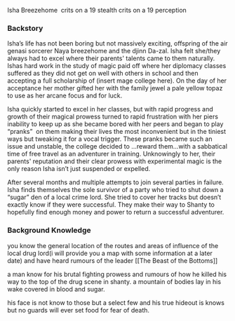 Isha Breezehome 
crits on a 19 stealth
crits on a 19 perception

### Backstory
Isha’s life has not been boring but not massively exciting, offspring of the air genasi sorcerer Naya breezehome and the djinn Da-zal. Isha felt she/they always had to excel where their parents' talents came to them naturally. Ishas hard work in the study of magic paid off where her diplomacy classes suffered as they did not get on well with others in school and then accepting a full scholarship of (insert mage college here). On the day of her acceptance her mother gifted her with the family jewel a pale yellow topaz to use as her arcane focus and for luck.  
  
Isha quickly started to excel in her classes, but with rapid progress and growth of their magical prowess turned to rapid frustration with her piers inability to keep up as she became bored with her peers and began to play “pranks”  on them making their lives the most inconvenient but in the tiniest ways but tweaking it for a vocal trigger. These pranks became such an issue and unstable, the college decided to …reward them…with a sabbatical time of free travel as an adventurer in training. Unknowingly to her, their parents' reputation and their clear prowess with experimental magic is the only reason Isha isn’t just suspended or expelled. 

After several months and multiple attempts to join several parties in failure. Isha finds themselves the sole survivor of a party who tried to shut down a “sugar” den of a local crime lord. She tried to cover her tracks but doesn’t exactly know if they were successful. They make their way to Shanty to hopefully find enough money and power to return a successful adventurer.

### Background Knowledge
you know the general location of the routes and areas of influence of the local drug lord(i will provide you a map with some information at a later date) and have heard rumours of the leader [[The Beast of the Bottoms]]

a man know for his brutal fighting prowess and rumours of how he killed his way to the top of the drug scene in shanty. a mountain of bodies lay in his wake covered in blood and sugar.

his face is not know to those but a select few and his true hideout is knows but no guards will ever set food for fear of death.